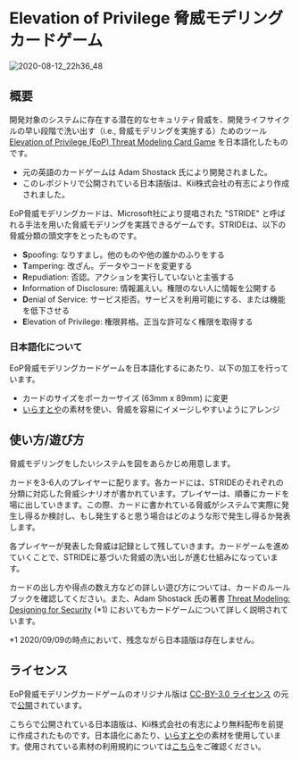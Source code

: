 # Elevation of Privilege 脅威モデリングカードゲーム

![2020-08-12_22h36_48](https://user-images.githubusercontent.com/1527270/93208493-9dee8b80-f797-11ea-8dbe-366e96322870.png)

## 概要

開発対象のシステムに存在する潜在的なセキュリティ脅威を、開発ライフサイクルの早い段階で洗い出す（i.e., 脅威モデリングを実施する）ためのツール [Elevation of Privilege (EoP) Threat Modeling Card Game](https://github.com/adamshostack/eop) を日本語化したものです。

- 元の英語のカードゲームは Adam Shostack 氏により開発されました。
- このレポジトリで公開されている日本語版は、Kii株式会社の有志により作成されました。

EoP脅威モデリングカードは、Microsoft社により提唱された "STRIDE" と呼ばれる手法を用いた脅威モデリングを実践できるゲームです。STRIDEは、以下の脅威分類の頭文字をとったものです。

- **S**poofing: なりすまし。他のものや他の誰かのふりをする
- **T**ampering: 改ざん。データやコードを変更する
- **R**epudiation: 否認。アクションを実行していないと主張する
- **I**nformation of Disclosure: 情報漏えい。権限のない人に情報を公開する
- **D**enial of Service: サービス拒否。サービスを利用可能にする、または機能を低下させる
- **E**levation of Privilege: 権限昇格。正当な許可なく権限を取得する

### 日本語化について

EoP脅威モデリングカードゲームを日本語化するにあたり、以下の加工を行っています。

- カードのサイズをポーカーサイズ (63mm x 89mm) に変更
- [いらすとや](https://www.irasutoya.com/)の素材を使い、脅威を容易にイメージしやすいようにアレンジ

## 使い方/遊び方

脅威モデリングをしたいシステムを図をあらかじめ用意します。

カードを3-6人のプレイヤーに配ります。各カードには、STRIDEのそれぞれの分類に対応した脅威シナリオが書かれています。プレイヤーは、順番にカードを場に出していきます。この際、カードに書かれている脅威がシステムで実際に発生し得るか検討し、もし発生すると思う場合はどのような形で発生し得るか発表します。

各プレイヤーが発表した脅威は記録として残していきます。カードゲームを進めていくことで、STRIDEに基づいた脅威の洗い出しが進む仕組みになっています。

カードの出し方や得点の数え方などの詳しい遊び方については、カードのルールブックを確認してください。また、Adam Shostack 氏の著書 [Threat Modeling: Designing for Security](https://threatmodelingbook.com/) (*1) においてもカードゲームについて詳しく説明されています。

*1 2020/09/09の時点において、残念ながら日本語版は存在しません。

## ライセンス

EoP脅威モデリングカードゲームのオリジナル版は [CC-BY-3.0 ライセンス](https://creativecommons.org/licenses/by/3.0/us/) の元で[公開](https://github.com/adamshostack/eop)されています。

こちらで公開されている日本語版は、Kii株式会社の有志により無料配布を前提に作成されたものです。日本語化にあたり、[いらすとや](https://www.irasutoya.com/)の素材を使用しています。使用されている素材の利用規約については[こちら](https://www.irasutoya.com/p/terms.html)をご確認ください。

